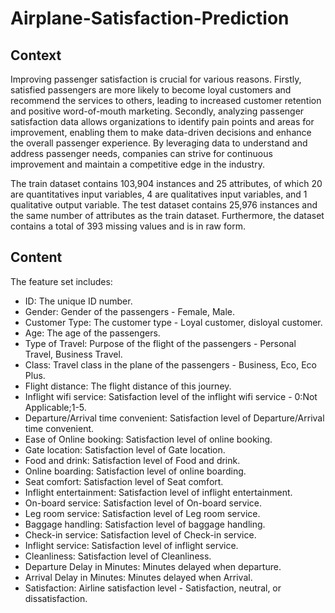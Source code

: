 # Airplane-Satisfaction-Prediction
## Context
Improving passenger satisfaction is crucial for various reasons. Firstly, satisfied passengers are more likely to become loyal customers and recommend the services to others, leading to increased customer retention and positive word-of-mouth marketing. Secondly, analyzing passenger satisfaction data allows organizations to identify pain points and areas for improvement, enabling them to make data-driven decisions and enhance the overall passenger experience. By leveraging data to understand and address passenger needs, companies can strive for continuous improvement and maintain a competitive edge in the industry.

The train dataset contains 103,904 instances and 25 attributes, of which 20 are quantitatives input variables, 4 are qualitatives input variables, and 1 qualitative output variable. The test dataset contains 25,976 instances and the same number of attributes as the train dataset. Furthermore, the dataset contains a total of 393 missing values and is in raw form.

## Content
The feature set includes:
* ID: The unique ID number.
* Gender: Gender of the passengers - Female, Male.
* Customer Type: The customer type - Loyal customer, disloyal customer.
* Age: The age of the passengers.
* Type of Travel: Purpose of the flight of the passengers - Personal Travel, Business Travel.
* Class: Travel class in the plane of the passengers - Business, Eco, Eco Plus.
* Flight distance: The flight distance of this journey.
* Inflight wifi service: Satisfaction level of the inflight wifi service - 0:Not Applicable;1-5.
* Departure/Arrival time convenient: Satisfaction level of Departure/Arrival time convenient.
* Ease of Online booking: Satisfaction level of online booking.
* Gate location: Satisfaction level of Gate location.
* Food and drink: Satisfaction level of Food and drink.
* Online boarding: Satisfaction level of online boarding.
* Seat comfort: Satisfaction level of Seat comfort.
* Inflight entertainment: Satisfaction level of inflight entertainment.
* On-board service: Satisfaction level of On-board service.
* Leg room service: Satisfaction level of Leg room service.
* Baggage handling: Satisfaction level of baggage handling.
* Check-in service: Satisfaction level of Check-in service.
* Inflight service: Satisfaction level of inflight service.
* Cleanliness: Satisfaction level of Cleanliness.
* Departure Delay in Minutes: Minutes delayed when departure.
* Arrival Delay in Minutes: Minutes delayed when Arrival.
* Satisfaction: Airline satisfaction level - Satisfaction, neutral, or dissatisfaction.
